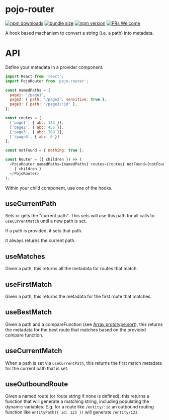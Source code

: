 # pojo-router
<!--[![CircleCI](https://circleci.com/gh/notwillk/pojo-router.svg?style=shield)](https://circleci.com/gh/notwillk/pojo-router)-->
[![npm downloads](https://img.shields.io/npm/dm/pojo-router.svg?style=flat-square)](https://www.npmjs.com/package/pojo-router)
[![bundle size](https://img.shields.io/bundlephobia/minzip/pojo-router?style=flat-square)](https://bundlephobia.com/result?p=pojo-router)
[![npm version](https://img.shields.io/npm/v/pojo-router.svg?style=flat-square)](https://www.npmjs.com/package/pojo-router)
[![PRs Welcome](https://img.shields.io/badge/PRs-welcome-brightgreen.svg?style=flat-square)](http://makeapullrequest.com)

A hook based machanism to convert a string (i.e. a path) into metadata.

# API

Define your metadata in a provider component.

```javascript
import React from 'react';
import PojoRouter from 'pojo-router';

const namedPaths = {
  page1: '/page1',
  page2: { path: '/page2', sensitive: true },
  page3: { path: '/page3/:id' },
};

const routes = [
  ['page1', { abc: 123 }],
  ['page2', { abc: 456 }],
  ['page3', { abc: 789 }],
  ['/page4', { abc: 0 }]
];

const notFound = { nothing: true };

const Router = ({ children }) => (
  <PojoRouter namedPaths={namedPaths} routes={routes} notFound={notFound}>
    { children }
  </PojoRouter>
);
```

Within your child component, use one of the hooks.

## useCurrentPath

Sets or gets the "current path".  This sets will use this path for all calls to `useCurrentMatch` until a new path is set.

If a path is provided, it sets that path.

It always returns the current path.

## useMatches

Given a path, this returns all the metadata for routes that match.

## useFirstMatch

Given a path, this returns the metadata for the first route that matches.

## useBestMatch

Given a path and a compareFunction (see [Array.prototype.sort](https://developer.mozilla.org/en-US/docs/Web/JavaScript/Reference/Global_Objects/Array/sort)), this returns the metadata for the best route that matches based on the provided compare function.

## useCurrentMatch

When a path is set via `useCurrentPath`, this returns the first match metadata for the current path that is set.

## useOutboundRoute

Given a named route (or route string if none is defined), this returns a function that will generate a matching string, including populating the dynamic variables.  E.g. for a route like `/entity/:id` an outbound routing function like `entityPath({ id: 123 })` will generate `/entity/123`.
